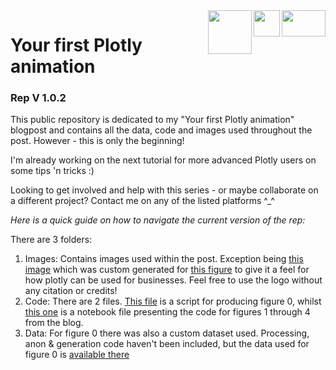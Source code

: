 <a href = "https://github.com/Alex-Caian/" target="_blank">
    <img src = "https://foundations.projectpythia.org/_images/GitHub-logo.png?raw=True" width=70 height=42 align="right"/>
</a>
<a href = "https://www.linkedin.com/in/alex-caian-1519b4223/" target="_blank">
    <img src = "https://upload.wikimedia.org/wikipedia/commons/thumb/c/ca/LinkedIn_logo_initials.png/640px-LinkedIn_logo_initials.png?raw=True" width="42" height="42" align="right"/>
</a>
<a href = "https://medium.com/@alexcaian" target="_blank">
    <img src = "https://miro.medium.com/v2/resize:fit:8978/1*s986xIGqhfsN8U--09_AdA.png?raw=True" width = 70 height=70 align="right"/>
</a>

# Your first Plotly animation
### Rep V 1.0.2

This public repository is dedicated to my "Your first Plotly animation" blogpost and contains all the data, code and images used throughout the post. However - this is only the beginning!

I'm already working on the next tutorial for more advanced Plotly users on some tips 'n tricks :)

Looking to get involved and help with this series - or maybe collaborate on a different project? Contact me on any of the listed platforms ^_^ 


_Here is a quick guide on how to navigate the current version of the rep:_

There are 3 folders:

1. Images: Contains images used within the post. Exception being [this image](https://github.com/Alex-Caian/Plotly_demo/blob/main/Images/starseek.png) which was custom generated for [this figure](https://github.com/Alex-Caian/Plotly_demo/blob/main/Code/Radar_script.py) to give it a feel for how plotly can be used for businesses. Feel free to use the logo without any citation or credits!
2. Code: There are 2 files. [This file](https://github.com/Alex-Caian/Plotly_demo/blob/main/Code/Radar_script.py) is a script for producing figure 0, whilst [this one](https://github.com/Alex-Caian/Plotly_demo/blob/main/Code/Plotly%20Demo.ipynb) is a notebook file presenting the code for figures 1 through 4 from the blog.
3. Data: For figure 0 there was also a custom dataset used. Processing, anon & generation code haven't been included, but the data used for figure 0 is [available there](https://github.com/Alex-Caian/Plotly_demo/blob/main/Data/Demo_data_plotly.csv)